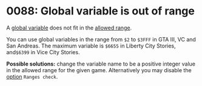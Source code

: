 # 0088: Global variable is out of range

A [global variable](../../coding/variables.md#global-variables) does not fit in the [allowed range](../../scm-documentation/gta-limits.md).

You can use global variables in the range from `$2` to `$3FFF` in GTA III, VC and San Andreas. The maximum variable is `$6655` in Liberty City Stories,  and`$6399` in Vice City Stories.

**Possible solutions:** change the variable name to be a positive integer value in the allowed range for the given game. Alternatively you may disable the [option](../../editor/options/general.md#ranges-check) `Ranges check`.

